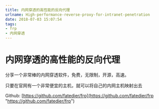 ```yaml
---
title: 内网穿透的高性能的反向代理
urlname: High-performance-reverse-proxy-for-intranet-penetration
date: 2018-07-03 15:07:54
tags:
- frp
- 内网穿透
---
```

# 内网穿透的高性能的反向代理

分享一个非常棒的内网穿透软件，免费，无限制，开源，高速。

只要在官网有一个非常便宜的主机，就可以将自己的内网主机映射出去


<!--more-->


Github: [https://github.com/fatedier/frp](https://github.com/fatedier/frp "https://github.com/fatedier/frp")